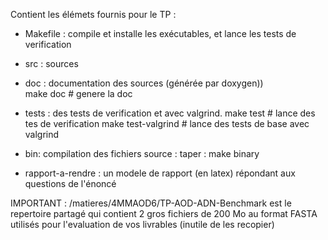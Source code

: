 Contient les élémets fournis pour le TP :

- Makefile : compile et installe les exécutables, et lance les tests de verification 

- src : sources 

- doc  : documentation des sources (générée par doxygen))	
	make doc # genere la doc

- tests : des tests de verification et avec valgrind.
    make test # lance des tes de verification
    make test-valgrind  # lance des tests de base avec valgrind

- bin: compilation des fichiers source : taper : make binary

- rapport-a-rendre : un modele de rapport (en latex) répondant aux questions de l'énoncé

IMPORTANT : /matieres/4MMAOD6/TP-AOD-ADN-Benchmark est  le repertoire partagé qui contient 2 gros 
    fichiers de 200 Mo au format FASTA utilisés  pour l'evaluation de vos livrables (inutile de les  recopier) 

